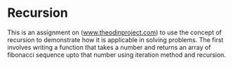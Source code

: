 # Recursion
This is an assignment on (www.theodinproject.com) to use the concept of recursion to demonstrate how it is applicable in solving problems.
The first involves writing a function that takes a number and returns an array of fibonacci sequence upto that number using iteration method and recursion.